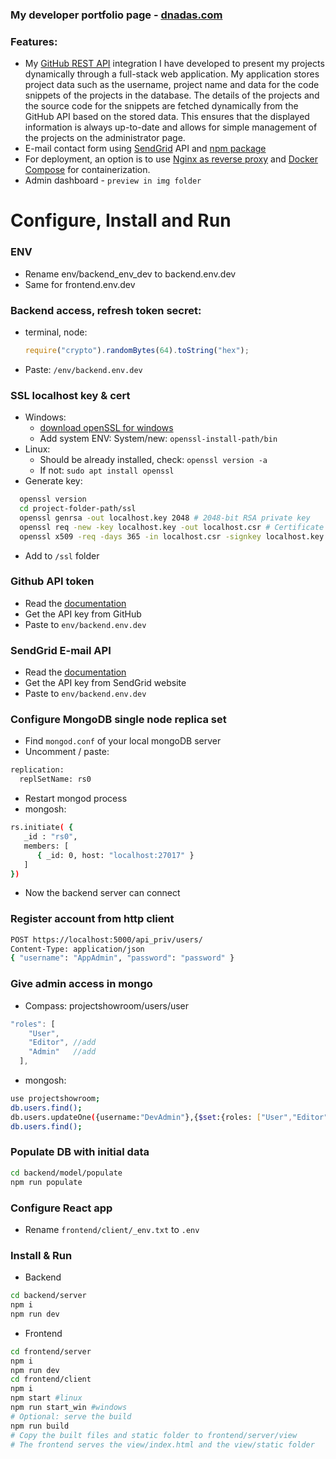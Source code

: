 ### My developer portfolio page - [dnadas.com](https://dnadas.com)

### Features:

- My [GitHub REST API](https://docs.github.com/en/rest?apiVersion=2022-11-28) integration I have developed to present my projects dynamically through a full-stack web application. My application stores project data such as the username, project name and data for the code snippets of the projects in the database. The details of the projects and the source code for the snippets are fetched dynamically from the GitHub API based on the stored data. This ensures that the displayed information is always up-to-date and allows for simple management of the projects on the administrator page.
- E-mail contact form using [SendGrid](https://sendgrid.com/) API and [npm package](https://www.npmjs.com/package/@sendgrid/mail)
- For deployment, an option is to use [Nginx as reverse proxy](https://docs.nginx.com/nginx/admin-guide/web-server/reverse-proxy/) and [Docker Compose](https://docs.docker.com/compose/) for containerization.
- Admin dashboard - `preview in img folder`


# Configure, Install and Run

### ENV

- Rename env/backend_env_dev to backend.env.dev
- Same for frontend.env.dev

### Backend access, refresh token secret:

- terminal, node:
  ```js
  require("crypto").randomBytes(64).toString("hex");
  ```
- Paste: `/env/backend.env.dev`

### SSL localhost key & cert

- Windows:
  - [download openSSL for windows](https://slproweb.com/products/Win32OpenSSL.html)
  - Add system ENV: System/new: `openssl-install-path/bin`
- Linux:
  - Should be already installed, check: `openssl version -a`
  - If not: `sudo apt install openssl`
- Generate key:

```bash
  openssl version
  cd project-folder-path/ssl
  openssl genrsa -out localhost.key 2048 # 2048-bit RSA private key
  openssl req -new -key localhost.key -out localhost.csr # Certificate Signing Request, "Common Name": localhost
  openssl x509 -req -days 365 -in localhost.csr -signkey localhost.key -out localhost.crt # SSL certificate
```

- Add to `/ssl` folder

### Github API token

- Read the [documentation](https://docs.github.com/en/authentication/keeping-your-account-and-data-secure/managing-your-personal-access-tokens#creating-a-personal-access-token-classic)
- Get the API key from GitHub
- Paste to `env/backend.env.dev`

### SendGrid E-mail API

- Read the [documentation](https://github.com/sendgrid/sendgrid-nodejs/tree/main/packages/mail)
- Get the API key from SendGrid website
- Paste to `env/backend.env.dev`

### Configure MongoDB single node replica set

- Find `mongod.conf` of your local mongoDB server
- Uncomment / paste:

```bash
replication:
  replSetName: rs0
```

- Restart mongod process
- mongosh:

```bash
rs.initiate( {
   _id : "rs0",
   members: [
      { _id: 0, host: "localhost:27017" }
   ]
})
```

- Now the backend server can connect

### Register account from http client

```bash
POST https://localhost:5000/api_priv/users/
Content-Type: application/json
{ "username": "AppAdmin", "password": "password" }
```

### Give admin access in mongo

- Compass: projectshowroom/users/user

```js
"roles": [
    "User",
    "Editor", //add
    "Admin"   //add
  ],
```

- mongosh:

```bash
use projectshowroom;
db.users.find();
db.users.updateOne({username:"DevAdmin"},{$set:{roles: ["User","Editor","Admin"]}});
db.users.find();
```

### Populate DB with initial data

```bash
cd backend/model/populate
npm run populate
```

### Configure React app

- Rename `frontend/client/_env.txt` to `.env`

### Install & Run

- Backend

```bash
cd backend/server
npm i
npm run dev
```

- Frontend

```bash
cd frontend/server
npm i
npm run dev
cd frontend/client
npm i
npm start #linux
npm run start_win #windows
# Optional: serve the build
npm run build
# Copy the built files and static folder to frontend/server/view
# The frontend serves the view/index.html and the view/static folder
```

